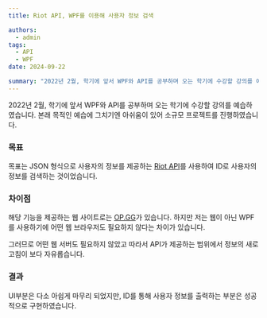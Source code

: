 ```yaml
---
title: Riot API, WPF를 이용해 사용자 정보 검색

authors:
  - admin
tags:
  - API
  - WPF
date: 2024-09-22

summary: "2022년 2월, 학기에 앞서 WPF와 API를 공부하며 오는 학기에 수강할 강의를 예습하였습니다."
---
```


2022년 2월, 학기에 앞서 WPF와 API를 공부하며 오는 학기에 수강할 강의를 예습하였습니다.
본래 목적인 예습에 그치기엔 아쉬움이 있어 소규모 프로젝트를 진행하였습니다.

### 목표

목표는 JSON 형식으로 사용자의 정보를 제공하는 [Riot API](https://developer.riotgames.com/apis)를 사용하여 ID로 사용자의 정보를 검색하는 것이었습니다.

### 차이점

해당 기능을 제공하는 웹 사이트로는 [OP.GG](https://www.op.gg/)가 있습니다. 하지만 저는 웹이 아닌 WPF를 사용하기에 어떤 웹 브라우저도 필요하지 않다는 차이가 있습니다.

그러므로 어떤 웹 서버도 필요하지 않았고 따라서 API가 제공하는 범위에서 정보의 새로고침이 보다 자유롭습니다. 

### 결과

UI부분은 다소 아쉽게 마무리 되었지만, ID를 통해 사용자 정보를 출력하는 부분은 성공적으로 구현하였습니다.


